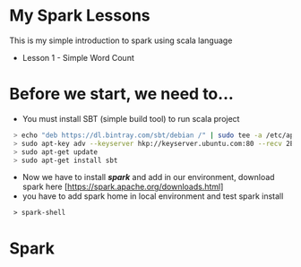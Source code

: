 # My Spark Lessons

This is my simple introduction to spark using scala language

  - Lesson 1 - 
  Simple Word Count

# Before we start, we need to...

  - You must install SBT (simple build tool) to run scala project
```sh
 > echo "deb https://dl.bintray.com/sbt/debian /" | sudo tee -a /etc/apt/sources.list.d/sbt.list
 > sudo apt-key adv --keyserver hkp://keyserver.ubuntu.com:80 --recv 2EE0EA64E40A89B84B2DF73499E82A75642AC823
 > sudo apt-get update
 > sudo apt-get install sbt
 ```
 
- Now we have to install ***spark*** and add in our environment, download spark here [https://spark.apache.org/downloads.html]
- you have to add spark home in local environment and test spark install

```
 > spark-shell
  ```
 
# Spark


